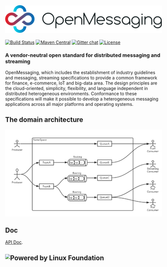 ## ![logo](assets/images/logo-color.png)

[![Build Status](https://travis-ci.org/openmessaging/openmessaging-java.svg?branch=master)](https://travis-ci.org/openmessaging/openmessaging-java) [![Maven Central](https://maven-badges.herokuapp.com/maven-central/io.openmessaging/openmessaging-api/badge.svg)](http://search.maven.org/#search%7Cga%7C1%7Copenmessaging) [![Gitter chat](https://badges.gitter.im/gitterHQ/gitter.png)](https://gitter.im/openmessaging/public) [![License](https://img.shields.io/badge/license-Apache%202-4EB1BA.svg)](https://www.apache.org/licenses/LICENSE-2.0.html)

### A vendor-neutral open standard for distributed messaging and streaming
OpenMessaging, which includes the establishment of industry guidelines and messaging, streaming specifications to provide a common framework for finance, e-commerce, IoT and big-data area. The design principles are the cloud-oriented, simplicity, flexibility, and language independent in distributed heterogeneous environments. Conformance to these specifications will make it possible to develop a heterogeneous messaging applications across all major platforms and operating systems.

## The domain architecture
![domain-design](assets/images/domain-design.png)

## Doc
[API Doc](https://openmessaging.github.io/openmessaging-cloud/).


## ![Powered by Linux Foundation](http://openmessaging.cloud/images/linux-foundation-logo.png)
